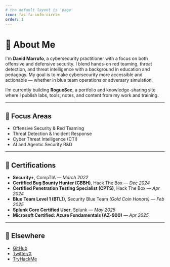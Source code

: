 ```yaml
---
# the default layout is 'page'
icon: fas fa-info-circle
order: 1
---
```


# 👋 About Me

I'm **David Marrufo**, a cybersecurity practitioner with a focus on both offensive and defensive security. I blend hands-on red teaming, threat detection, and threat intelligence with a background in education and pedagogy. My goal is to make cybersecurity more accessible and actionable — whether in blue team operations or adversary simulation.

I’m currently building **RogueSec**, a portfolio and knowledge-sharing site where I publish labs, tools, notes, and content from my work and training.

---

## 🎯 Focus Areas
- Offensive Security & Red Teaming
- Threat Detection & Incident Response
- Cyber Threat Intelligence (CTI)
- AI and Agentic Security R&D

---

## 📜 Certifications

- **Security+**, CompTIA — *March 2022*
- **Certified Bug Bounty Hunter (CBBH)**, Hack The Box — *Dec 2024*
- **Certified Penetration Testing Specialist (CPTS)**, Hack The Box — *Apr 2024*
- **Blue Team Level 1 (BTL1)**, Security Blue Team *(Gold Coin Honors)* — *Feb 2025*
- **Splunk Core Certified User**, Splunk — *May 2025*
- **Microsoft Certified: Azure Fundamentals (AZ-900)** — *Apr 2025*

---
## 🔗 Elsewhere
- [GitHub](https://github.com/R0gueSec)
- [Twitter/X](https://www.x.com/RogueSec_)
- [TryHackMe](https://tryhackme.com/p/therogue1)
